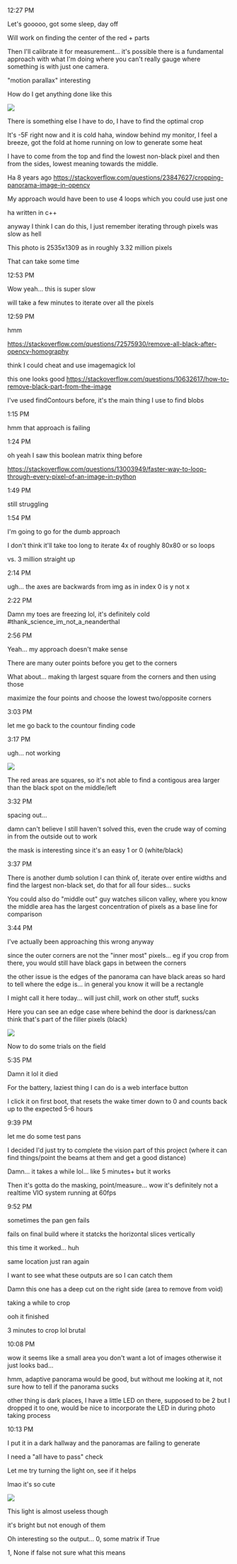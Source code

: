 12:27 PM

Let's gooooo, got some sleep, day off

Will work on finding the center of the red + parts

Then I'll calibrate it for measurement... it's possible there is a fundamental approach with what I'm doing where you can't really gauge where something is with just one camera.

"motion parallax" interesting

How do I get anything done like this

<img src="../../images/apollo-in-the-way.JPG"/>

There is something else I have to do, I have to find the optimal crop

It's -5F right now and it is cold haha, window behind my monitor, I feel a breeze, got the fold at home running on low to generate some heat

I have to come from the top and find the lowest non-black pixel and then from the sides, lowest meaning towards the middle.

Ha 8 years ago
https://stackoverflow.com/questions/23847627/cropping-panorama-image-in-opencv

My approach would have been to use 4 loops which you could use just one

ha written in c++

anyway I think I can do this, I just remember iterating through pixels was slow as hell

This photo is 2535x1309 as in roughly 3.32 million pixels

That can take some time

12:53 PM

Wow yeah... this is super slow

will take a few minutes to iterate over all the pixels

12:59 PM

hmm

https://stackoverflow.com/questions/72575930/remove-all-black-after-opencv-homography

think I could cheat and use imagemagick lol

this one looks good
https://stackoverflow.com/questions/10632617/how-to-remove-black-part-from-the-image

I've used findContours before, it's the main thing I use to find blobs

1:15 PM

hmm that approach is failing

1:24 PM

oh yeah I saw this boolean matrix thing before

https://stackoverflow.com/questions/13003949/faster-way-to-loop-through-every-pixel-of-an-image-in-python

1:49 PM

still struggling

1:54 PM

I'm going to go for the dumb approach

I don't think it'll take too long to iterate 4x of roughly 80x80 or so loops

vs. 3 million straight up

2:14 PM

ugh... the axes are backwards from img as in index 0 is y not x

2:22 PM

Damn my toes are freezing lol, it's definitely cold #thank_science_im_not_a_neanderthal

2:56 PM

Yeah... my approach doesn't make sense

There are many outer points before you get to the corners

What about... making th largest square from the corners and then using those

maximize the four points and choose the lowest two/opposite corners

3:03 PM

let me go back to the countour finding code

3:17 PM

ugh... not working

<img src="../../images/mask.JPG"/>

The red areas are squares, so it's not able to find a contigous area larger than the black spot on the middle/left

3:32 PM

spacing out...

damn can't believe I still haven't solved this, even the crude way of coming in from the outside out to work

the mask is interesting since it's an easy 1 or 0 (white/black)

3:37 PM

There is another dumb solution I can think of, iterate over entire widths and find the largest non-black set, do that for all four sides... sucks

You could also do "middle out" guy watches silicon valley, where you know the middle area has the largest concentration of pixels as a base line for comparison

3:44 PM

I've actually been approaching this wrong anyway

since the outer corners are not the "inner most" pixels... eg if you crop from there, you would still have black gaps in between the corners

the other issue is the edges of the panorama can have black areas so hard to tell where the edge is... in general you know it will be a rectangle

I might call it here today... will just chill, work on other stuff, sucks

Here you can see an edge case where behind the door is darkness/can think that's part of the filler pixels (black)

<img src="../../current-crop-alg.JPG"/>

Now to do some trials on the field

5:35 PM

Damn it lol it died

For the battery, laziest thing I can do is a web interface button

I click it on first boot, that resets the wake timer down to 0 and counts back up to the expected 5-6 hours

9:39 PM

let me do some test pans

I decided I'd just try to complete the vision part of this project (where it can find things/point the beams at them and get a good distance)

Damn... it takes a while lol... like 5 minutes+ but it works

Then it's gotta do the masking, point/measure... wow it's definitely not a realtime VIO system running at 60fps

9:52 PM

sometimes the pan gen fails

fails on final build where it statcks the horizontal slices vertically

this time it worked... huh

same location just ran again

I want to see what these outputs are so I can catch them

Damn this one has a deep cut on the right side (area to remove from void)

taking a while to crop

ooh it finished

3 minutes to crop lol brutal

10:08 PM

wow it seems like a small area you don't want a lot of images otherwise it just looks bad...

hmm, adaptive panorama would be good, but without me looking at it, not sure how to tell if the panorama sucks

other thing is dark places, I have a little LED on there, supposed to be 2 but I dropped it to one, would be nice to incorporate the LED in during photo taking process

10:13 PM

I put it in a dark hallway and the panoramas are failing to generate

I need a "all have to pass" check

Let me try turning the light on, see if it helps

lmao it's so cute

<img src="../../images/light.JPG"/>

This light is almost useless though

it's bright but not enough of them

Oh interesting so the output... 0, some matrix if True

1, None if false not sure what this means

